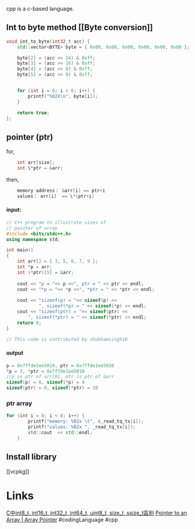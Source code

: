 cpp is a c-based language.

## Int to byte method [[Byte conversion]]
```cpp
void int_to_byte(int32_t acc) {
	std::vector<BYTE> byte = { 0x00, 0x88, 0x00, 0x00, 0x00, 0x00 };

	byte[2] = (acc >> 24) & 0xff;
	byte[3] = (acc >> 16) & 0xff;
	byte[4] = (acc >> 8) & 0xff;
	byte[5] = (acc >> 0) & 0xff;


	for (int i = 0; i < 6; i++) {
		printf("%02X\n", byte[i]);
	}

	return true;
};
```
## pointer (ptr)
for, 
```cpp
	int arr[size];
	int \*ptr = &arr;
```
then,
```cpp
	memory address： &arr[i] == ptr+i
	values： arr[i]  == \*(ptr+i)
```

#### input:
```cpp
// C++ program to illustrate sizes of
// pointer of array
#include <bits/stdc++.h>
using namespace std;

int main()
{
	int arr[] = { 3, 5, 6, 7, 9 };
	int *p = arr;
	int (*ptr)[5] = &arr;
	
	cout << "p = "<< p <<", ptr = " << ptr << endl;
	cout << "*p = "<< *p <<", *ptr = " << *ptr << endl;
	
	cout << "sizeof(p) = "<< sizeof(p) <<
			", sizeof(*p) = " << sizeof(*p) << endl;
	cout << "sizeof(ptr) = "<< sizeof(ptr) <<
		", sizeof(*ptr) = " << sizeof(*ptr) << endl;
	return 0;
}

// This code is contributed by shubhamsingh10

```
#### output
```cpp
p = 0x7ffde1ee5010, ptr = 0x7ffde1ee5010
*p = 3, *ptr = 0x7ffde1ee5010
//p is ptr of arr[0], ptr is ptr of &arr
sizeof(p) = 8, sizeof(*p) = 4
sizeof(ptr) = 8, sizeof(*ptr) = 20
```
### ptr array
```cpp
for (int i = 0; i < 8; i++) { 
		printf("memory: %02x \t", &_read_tq_tx[i]);
		printf("values: %02x ", _read_tq_tx[i]);
		std::cout  << std::endl;
	}
```
## Install library
[[vcpkg]]


# Links
[C中int8_t, int16_t, int32_t, int64_t, uint8_t, size_t, ssize_t區别](https://blog.csdn.net/yz930618/article/details/84785970)
[Pointer to an Array | Array Pointer](https://www.geeksforgeeks.org/pointer-array-array-pointer/)
#codingLanguage #cpp 
